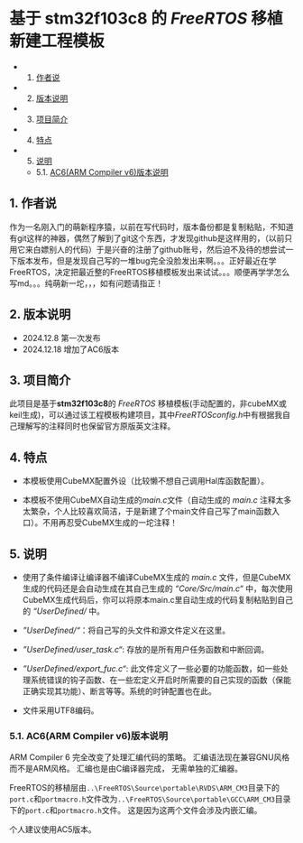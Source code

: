 # 基于 **stm32f103c8** 的 *FreeRTOS* 移植新建工程模板
<!-- vscode-markdown-toc -->
* 1. [作者说](#)
* 2. [版本说明](#-1)
* 3. [项目简介](#-1)
* 4. [特点](#-1)
* 5. [说明](#-1)
	* 5.1. [AC6(ARM Compiler v6)版本说明](#AC6ARMCompilerv6)

<!-- vscode-markdown-toc-config
	numbering=true
	autoSave=true
	/vscode-markdown-toc-config -->
<!-- /vscode-markdown-toc -->


##  1. <a name=''></a>作者说

作为一名刚入门的萌新程序猿，以前在写代码时，版本备份都是复制粘贴，不知道有git这样的神器，偶然了解到了git这个东西，才发现github是这样用的，（以前只用它来白嫖别人的代码）于是兴奋的注册了github账号，然后迫不及待的想尝试一下版本发布，但是发现自己写的一堆bug完全没脸发出来啊。。。正好最近在学FreeRTOS，决定把最近整的FreeRTOS移植模板发出来试试。。。顺便再学学怎么写md。。。纯萌新一坨，，，如有问题请指正！

##  2. <a name='-1'></a>版本说明

- 2024.12.8 第一次发布
- 2024.12.18 增加了AC6版本

##  3. <a name='-1'></a>项目简介

此项目是基于**stm32f103c8**的 *FreeRTOS* 移植模板(手动配置的，非cubeMX或keil生成)，可以通过该工程模板构建项目，其中*FreeRTOSconfig.h*中有根据我自己理解写的注释同时也保留官方原版英文注释。

##  4. <a name='-1'></a>特点

- 本模板使用CubeMX配置外设（比较懒不想自己调用Hal库函数配置）。

- 本模板不使用CubeMX自动生成的*main.c*文件（自动生成的 *main.c* 注释太多太繁杂，个人比较喜欢简洁，于是新建了个main文件自己写了main函数入口）。不用再忍受CubeMX生成的一坨注释！

##  5. <a name='-1'></a>说明

- 使用了条件编译让编译器不编译CubeMX生成的 *main.c* 文件，但是CubeMX生成的代码还是会自动生成在其自己生成的 *“Core/Src/main.c“* 中，每次使用CubeMX生成代码后，你可以将原本main.c里自动生成的代码复制粘贴到自己的 *“UserDefined/* 中。

- *”UserDefined/“*：将自己写的头文件和源文件定义在这里。

- *”UserDefined/user_task.c“*: 存放的是所有用户任务函数和中断回调。

- *”UserDefined/export_fuc.c“*: 此文件定义了一些必要的功能函数，如一些处理系统错误的钩子函数、在一些宏定义开启时所需要的自己实现的函数（保能正确实现其功能）、断言等等。系统的时钟配置也在此。
- 文件采用UTF8编码。

###  5.1. <a name='AC6ARMCompilerv6'></a>AC6(ARM Compiler v6)版本说明

ARM Compiler 6 完全改变了处理汇编代码的策略。
汇编语法现在兼容GNU风格而不是ARM风格。 汇编也是由C编译器完成， 无需单独的汇编器。

FreeRTOS的移植层由`..\FreeRTOS\Source\portable\RVDS\ARM_CM3`目录下的`port.c`和`portmacro.h`文件改为`..\FreeRTOS\Source\portable\GCC\ARM_CM3`目录下的`port.c`和`portmacro.h`文件。
这是因为这两个文件会涉及内嵌汇编。

个人建议使用AC5版本。



